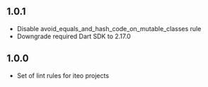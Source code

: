
## 1.0.1

* Disable avoid_equals_and_hash_code_on_mutable_classes rule
* Downgrade required Dart SDK to 2.17.0


## 1.0.0

* Set of lint rules for iteo projects
